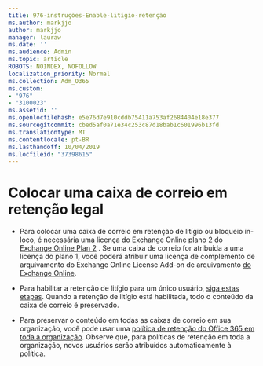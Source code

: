 ```yaml
---
title: 976-instruções-Enable-litígio-retenção
ms.author: markjjo
author: markjjo
manager: lauraw
ms.date: ''
ms.audience: Admin
ms.topic: article
ROBOTS: NOINDEX, NOFOLLOW
localization_priority: Normal
ms.collection: Adm_O365
ms.custom:
- "976"
- "3100023"
ms.assetid: ''
ms.openlocfilehash: e5e76d7e910cddb75411a753af2684404e18e377
ms.sourcegitcommit: cbed5af0a71e34c253c87d18bab1c601996b13fd
ms.translationtype: MT
ms.contentlocale: pt-BR
ms.lasthandoff: 10/04/2019
ms.locfileid: "37398615"
---
```

# <a name="place-a-mailbox-on-legal-hold"></a>Colocar uma caixa de correio em retenção legal

- Para colocar uma caixa de correio em retenção de litígio ou bloqueio in-loco, é necessária uma licença do Exchange Online plano 2 do [Exchange Online Plan 2](https://docs.microsoft.com/office365/servicedescriptions/office-365-platform-service-description/office-365-plan-options) . Se uma caixa de correio for atribuída a uma licença do plano 1, você poderá atribuir uma licença de complemento de arquivamento do Exchange Online License Add-on de arquivamento [do Exchange Online](https://docs.microsoft.com/office365/servicedescriptions/exchange-online-archiving-service-description).

- Para habilitar a retenção de litígio para um único usuário, [siga estas etapas](https://docs.microsoft.com/office365/securitycompliance/create-a-litigation-hold). Quando a retenção de litígio está habilitada, todo o conteúdo da caixa de correio é preservado.

- Para preservar o conteúdo em todas as caixas de correio em sua organização, você pode usar uma [política de retenção do Office 365 em toda a organização](https://docs.microsoft.com/microsoft-365/compliance/retention-policies#applying-a-retention-policy-to-an-entire-organization-or-specific-locations). Observe que, para políticas de retenção em toda a organização, novos usuários serão atribuídos automaticamente à política.
